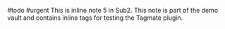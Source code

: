 #todo #urgent
This is inline note 5 in Sub2. This note is part of the demo vault and contains inline tags for testing the Tagmate plugin.
